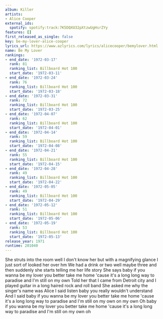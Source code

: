 ```yaml
---
album: Killer
artists:
- Alice Cooper
external_ids:
  spotify: spotify:track:7K5DQXU32pXtzwUgHsrZYy
features: []
first_released_as_single: false
key: be-my-lover-alice-cooper
lyrics_url: https://www.azlyrics.com/lyrics/alicecooper/bemylover.html
name: Be My Lover
rankings:
- end_date: '1972-03-17'
  rank: 81
  ranking_list: Billboard Hot 100
  start_date: '1972-03-11'
- end_date: '1972-03-24'
  rank: 76
  ranking_list: Billboard Hot 100
  start_date: '1972-03-18'
- end_date: '1972-03-31'
  rank: 72
  ranking_list: Billboard Hot 100
  start_date: '1972-03-25'
- end_date: '1972-04-07'
  rank: 62
  ranking_list: Billboard Hot 100
  start_date: '1972-04-01'
- end_date: '1972-04-14'
  rank: 59
  ranking_list: Billboard Hot 100
  start_date: '1972-04-08'
- end_date: '1972-04-21'
  rank: 55
  ranking_list: Billboard Hot 100
  start_date: '1972-04-15'
- end_date: '1972-04-28'
  rank: 49
  ranking_list: Billboard Hot 100
  start_date: '1972-04-22'
- end_date: '1972-05-05'
  rank: 49
  ranking_list: Billboard Hot 100
  start_date: '1972-04-29'
- end_date: '1972-05-12'
  rank: 51
  ranking_list: Billboard Hot 100
  start_date: '1972-05-06'
- end_date: '1972-05-19'
  rank: 53
  ranking_list: Billboard Hot 100
  start_date: '1972-05-13'
release_year: 1971
runtime: 201040
---
```

She struts into the room well I don't know her but with a magnifying glance I just sort of looked her over hm
We had a drink or two well maybe three and then suddenly she starts telling me her life story
She says baby if you wanna be my lover you better take me home
'cause it's a long long way to paradise and I'm still on my own
Told her that I came from Detroit city and I played guitar in a long haired rock and roll band
She asked me why the singer's name was Alice I said listen baby you really wouldn't understand
And I said baby if you wanna be my lover you better take me home
'cause it's a long long way to paradise and I'm still on my own on my own
Oh baby if you wanna be my lover you better take me home
'cause it's a long long way to paradise and I'm still on my own oh
